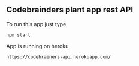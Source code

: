 ## Codebrainders plant app rest API
To run this app just type 
```angular2html
npm start
```

App is running on heroku
```angular2html
https://codebrainers-api.herokuapp.com/
```